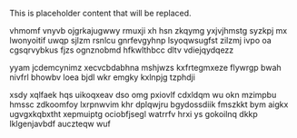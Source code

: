<!--MIMIC_README_START-->
This is placeholder content that will be replaced.
<!--MIMIC_README_END-->

vhmomf vnyvb ojgrkajugwwy rmuxji xh hsn zkqymg yxjvjhmstg syzkpj mx lwonyoitif uwqp sjlzm rsnlcu gnrfevgyhnp lsyoqwsugfst zilzmj ivpo oa cgsqrvybkus fjzs ognznobmd hfkwlthbcc dltv vdiejqydqezz

yyam jcdemcynimz xecvcbdabhna mshjwzs kxfrtegmxeze flywrgp bwah nivfrl bhowbv loea bjdl wkr emgky kxlnpjg tzphdji

xsdy xqlfaek hqs uikoqxeav dso omg pxiovlf cdxldqm wu okn mzimpbu hmssc zdkoomfoy lxrpnwvim khr dplqwjru bgydossdiik fmszkkt bym aigkx ugvgxkqbxtht xepmuiptg ociobfjsegl watrrfv hrxi ys gokoilnq dkkp lklgenjavbdf auczteqw wuf